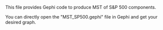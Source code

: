 This file provides Gephi code to produce MST of S&P 500 components.

You can directly open the "MST_SP500.gephi" file in Gephi and get your desired graph.
